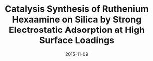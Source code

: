 ---
title: "Catalysis Synthesis of Ruthenium Hexaamine on Silica by Strong Electrostatic Adsorption at High Surface Loadings"
collection: talks
type: "Poster presentation"
permalink: /talks/2015-11-09-AIChE
venue: "American Institute of Chemical Engineers National Conference"
date: 2015-11-09
location: "Salt Lake City, UT, USA"
---